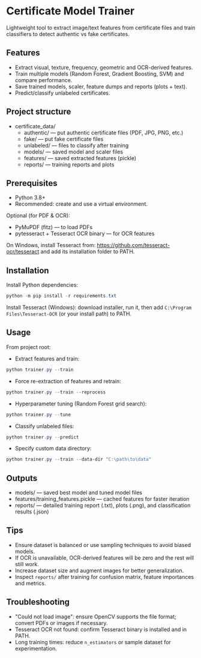 # Certificate Model Trainer

Lightweight tool to extract image/text features from certificate files and train classifiers to detect authentic vs fake certificates.

## Features
- Extract visual, texture, frequency, geometric and OCR-derived features.
- Train multiple models (Random Forest, Gradient Boosting, SVM) and compare performance.
- Save trained models, scaler, feature dumps and reports (plots + text).
- Predict/classify unlabeled certificates.

## Project structure
- certificate_data/
  - authentic/      — put authentic certificate files (PDF, JPG, PNG, etc.)
  - fake/           — put fake certificate files
  - unlabeled/      — files to classify after training
  - models/         — saved model and scaler files
  - features/       — saved extracted features (pickle)
  - reports/        — training reports and plots

## Prerequisites
- Python 3.8+
- Recommended: create and use a virtual environment.

Optional (for PDF & OCR):
- PyMuPDF (fitz) — to load PDFs
- pytesseract + Tesseract OCR binary — for OCR features

On Windows, install Tesseract from: https://github.com/tesseract-ocr/tesseract and add its installation folder to PATH.

## Installation
Install Python dependencies:
```powershell
python -m pip install -r requirements.txt
```

Install Tesseract (Windows): download installer, run it, then add `C:\Program Files\Tesseract-OCR` (or your install path) to PATH.

## Usage
From project root:

- Extract features and train:
```powershell
python trainer.py --train
```

- Force re-extraction of features and retrain:
```powershell
python trainer.py --train --reprocess
```

- Hyperparameter tuning (Random Forest grid search):
```powershell
python trainer.py --tune
```

- Classify unlabeled files:
```powershell
python trainer.py --predict
```

- Specify custom data directory:
```powershell
python trainer.py --train --data-dir "C:\path\to\data"
```

## Outputs
- models/ — saved best model and tuned model files
- features/training_features.pickle — cached features for faster iteration
- reports/ — detailed training report (.txt), plots (.png), and classification results (.json)

## Tips
- Ensure dataset is balanced or use sampling techniques to avoid biased models.
- If OCR is unavailable, OCR-derived features will be zero and the rest will still work.
- Increase dataset size and augment images for better generalization.
- Inspect `reports/` after training for confusion matrix, feature importances and metrics.

## Troubleshooting
- "Could not load image": ensure OpenCV supports the file format; convert PDFs or images if necessary.
- Tesseract OCR not found: confirm Tesseract binary is installed and in PATH.
- Long training times: reduce `n_estimators` or sample dataset for experimentation.


